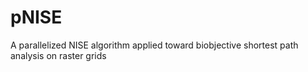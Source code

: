 # pNISE
A parallelized NISE algorithm applied toward biobjective shortest path analysis on raster grids
